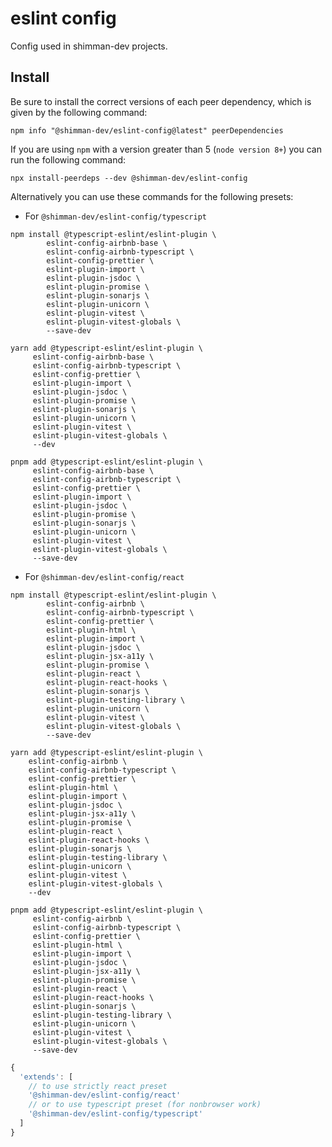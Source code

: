 # eslint config

Config used in shimman-dev projects.

## Install

Be sure to install the correct versions of each peer dependency, which is given
by the following command:

```shell
npm info "@shimman-dev/eslint-config@latest" peerDependencies
```

If you are using `npm` with a version greater than 5 (`node version 8+`) you can
run the following command:

```shell
npx install-peerdeps --dev @shimman-dev/eslint-config
```

Alternatively you can use these commands for the following presets:

- For `@shimman-dev/eslint-config/typescript`

```shell
npm install @typescript-eslint/eslint-plugin \
	    eslint-config-airbnb-base \
	    eslint-config-airbnb-typescript \
	    eslint-config-prettier \
	    eslint-plugin-import \
	    eslint-plugin-jsdoc \
	    eslint-plugin-promise \
	    eslint-plugin-sonarjs \
	    eslint-plugin-unicorn \
	    eslint-plugin-vitest \
	    eslint-plugin-vitest-globals \
	    --save-dev
```

```shell
yarn add @typescript-eslint/eslint-plugin \
	 eslint-config-airbnb-base \
	 eslint-config-airbnb-typescript \
	 eslint-config-prettier \
	 eslint-plugin-import \
	 eslint-plugin-jsdoc \
	 eslint-plugin-promise \
	 eslint-plugin-sonarjs \
	 eslint-plugin-unicorn \
	 eslint-plugin-vitest \
	 eslint-plugin-vitest-globals \
	 --dev
```

```shell
pnpm add @typescript-eslint/eslint-plugin \
	 eslint-config-airbnb-base \
	 eslint-config-airbnb-typescript \
	 eslint-config-prettier \
	 eslint-plugin-import \
	 eslint-plugin-jsdoc \
	 eslint-plugin-promise \
	 eslint-plugin-sonarjs \
	 eslint-plugin-unicorn \
	 eslint-plugin-vitest \
	 eslint-plugin-vitest-globals \
	 --save-dev
```

- For `@shimman-dev/eslint-config/react`

```shell
npm install @typescript-eslint/eslint-plugin \
	    eslint-config-airbnb \
	    eslint-config-airbnb-typescript \
	    eslint-config-prettier \
	    eslint-plugin-html \
	    eslint-plugin-import \
	    eslint-plugin-jsdoc \
	    eslint-plugin-jsx-a11y \
	    eslint-plugin-promise \
	    eslint-plugin-react \
	    eslint-plugin-react-hooks \
	    eslint-plugin-sonarjs \
	    eslint-plugin-testing-library \
	    eslint-plugin-unicorn \
	    eslint-plugin-vitest \
	    eslint-plugin-vitest-globals \
	    --save-dev
```

```shell
yarn add @typescript-eslint/eslint-plugin \
	eslint-config-airbnb \
	eslint-config-airbnb-typescript \
	eslint-config-prettier \
	eslint-plugin-html \
	eslint-plugin-import \
	eslint-plugin-jsdoc \
	eslint-plugin-jsx-a11y \
	eslint-plugin-promise \
	eslint-plugin-react \
	eslint-plugin-react-hooks \
	eslint-plugin-sonarjs \
	eslint-plugin-testing-library \
	eslint-plugin-unicorn \
	eslint-plugin-vitest \
	eslint-plugin-vitest-globals \
	--dev
```

```shell
pnpm add @typescript-eslint/eslint-plugin \
	 eslint-config-airbnb \
	 eslint-config-airbnb-typescript \
	 eslint-config-prettier \
	 eslint-plugin-html \
	 eslint-plugin-import \
	 eslint-plugin-jsdoc \
	 eslint-plugin-jsx-a11y \
	 eslint-plugin-promise \
	 eslint-plugin-react \
	 eslint-plugin-react-hooks \
	 eslint-plugin-sonarjs \
	 eslint-plugin-testing-library \
	 eslint-plugin-unicorn \
	 eslint-plugin-vitest \
	 eslint-plugin-vitest-globals \
	 --save-dev
```

```js
{
  'extends': [
    // to use strictly react preset
    '@shimman-dev/eslint-config/react'
    // or to use typescript preset (for nonbrowser work)
    '@shimman-dev/eslint-config/typescript'
  ]
}
```
